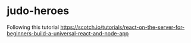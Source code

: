 # judo-heroes
Following this tutorial https://scotch.io/tutorials/react-on-the-server-for-beginners-build-a-universal-react-and-node-app
